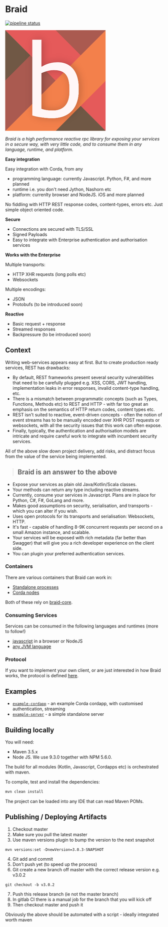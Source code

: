 # Braid

[![pipeline status](https://gitlab.com/bluebank/braid/badges/master/pipeline.svg)](https://gitlab.com/bluebank/braid/commits/master)

![logo](art/logo-small.png) 

_Braid is a high performance reactive rpc library for exposing your services in a secure way, with very little code, and to consume them in any language, runtime, and platform._

**Easy integration**

Easy integration with Corda, from any
 
* programming language: currently Javascript. Python, F#, and more planned
* runtime i.e. you don't need Jython, Nashorn etc
* platform: currenlty browser and NodeJS. iOS and more planned

No fiddling with HTTP REST response codes, content-types, errors etc.
Just simple object oriented code.

**Secure**

* Connections are secured with TLS/SSL
* Signed Payloads
* Easy to integrate with Enterprise authentication and authorisation services

**Works with the Enterprise**

Multiple transports: 

* HTTP XHR requests (long polls etc)
* Websockets

Multiple encodings:

* JSON
* Protobufs (to be introduced soon)

**Reactive**

* Basic request + response
* Streamed responses
* Backpressure (to be introduced soon)
 
## Context

Writing web-services appears easy at first. But to create production ready services, REST has drawbacks:

* By default, REST frameworks present several security vulnerabilities that need to be carefully plugged e.g. XSS, CORS, JWT handling, implementation leaks in error responses, invalid content-type handling, etc.
* There is a mismatch between programmatic concepts (such as Types, Functions, Methods etc) to REST and HTTP - with far too great an emphasis on the semantics of HTTP return codes, content types etc.
* REST isn't suited to reactive, event-driven concepts - often the notion of event streams has to be manually encoded over XHR POST requests or websockets, with all the security issues that this work can often expose.
* Finally, typically, the authentication and authorisation models are intricate and require careful work to integrate with incumbent security services.

All of the above slow down project delivery, add risks, and distract focus from the value of the service being implemented. 

> ## Braid is an answer to the above

* Expose your services as plain old Java/Kotlin/Scala classes.
* Your methods can return any type including reactive streams.
* Currently, consume your services in Javascript. Plans are in place for Python, C#, F#, GoLang and more.
* Makes good assumptions on security, serialisation, and transports - which you can alter if you wish.
* Uses open protocols for its transports and serialisation: Websockets, HTTP.
* It's fast - capable of handling 8-9K concurrent requests per second on a small Amazon instance, and scalable.
* Your services will be exposed with rich metadata (far better than Swagger) that will give you a rich developer experience on the client side.
* You can plugin your preferred authentication services.

### Containers

There are various containers that Braid can work in:
 
* [Standalone processes](braid-standalone-server)
* [Corda nodes](braid-corda)

Both of these rely on [braid-core](braid-core).

### Consuming Services 

Services can be consumed in the following languages and runtimes (more to follow!)

* [javascript](braid-client-js) in a browser or NodeJS
* [any JVM language](braid-client)

### Protocol

If you want to implement your own client, or are just interested in how Braid works, the protocol is defined [here](./braid-core/README.md).

## Examples

* [`example-cordapp`](examples/example-cordapp) - an example Corda cordapp, with customised authentication, streaming
* [`example-server`](examples/example-server) - a simple standalone server 


## Building locally

You will need:

* Maven 3.5.x
* Node JS. We use 9.3.0 together with NPM 5.6.0.


The build for all modules (Kotlin, Javascript, Cordapps etc) is orchestrated with maven.

To compile, test and install the dependencies:

```bash
mvn clean install
```

The project can be loaded into any IDE that can read Maven POMs.

## Publishing / Deploying Artifacts

1. Checkout master
2. Make sure you pull the latest master
3. Use maven versions plugin to bump the version to the next snapshot

```
mvn versions:set -DnewVersion=3.0.3-SNAPSHOT
```

4. Git add and commit 
5. Don’t push yet (to speed up the process)
6. Git create a new branch off master with the correct release version e.g. v3.0.2

```
git checkout -b v3.0.2
```

7. Push this release branch (ie not the master branch)
8. In gitlab CI there is a manual job for the branch that you will kick off
9. Then checkout master and push it

Obviously the above should be automated with a script - ideally integrated worth maven

